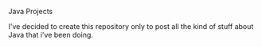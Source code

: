 Java Projects

I've decided to create this repository only to post all the kind of stuff about Java that i've been doing.
